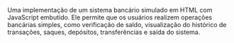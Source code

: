 Uma implementação de um sistema bancário simulado em HTML com JavaScript embutido. Ele permite que os usuários realizem operações bancárias simples, 
como verificação de saldo, visualização do histórico de transações, saques, depósitos, transferências e saída do sistema.
